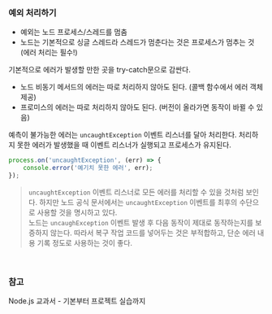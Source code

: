 ### 예외 처리하기

- 예외는 노드 프로세스/스레드를 멈춤
- 노드는 기본적으로 싱글 스레드라 스레드가 멈춘다는 것은 프로세스가 멈추는 것 (에러 처리는 필수!) 

기본적으로 에러가 발생할 만한 곳을 try-catch문으로 감싼다. 
- 노드 비동기 메서드의 에러는 따로 처리하지 않아도 된다. (콜백 함수에서 에러 객체 제공)
- 프로미스의 에러는 따로 처리하지 않아도 된다. (버전이 올라가면 동작이 바뀔 수 있음)

예측이 불가능한 에러는 `uncaughtException` 이벤트 리스너를 달아 처리한다. 처리하지 못한 에러가 발생했을 때 이벤트 리스너가 실행되고 프로세스가 유지된다. 

```javascript
process.on('uncaughtException', (err) => {
	console.error('예기치 못한 에러', err);
});
```

> `uncaughtException` 이벤트 리스너로 모든 에러를 처리할 수 있을 것처럼 보인다. 하지만 노드 공식 문서에서는 `uncaughtException` 이벤트를 최후의 수단으로 사용할 것을 명시하고 있다. <br>
> 노드는 `uncaughException` 이벤트 발생 후 다음 동작이 제대로 동작하는지를 보증하지 않는다. 따라서 복구 작업 코드를 넣어두는 것은 부적합하고, 단순 에러 내용 기록 정도로 사용하는 것이 좋다. 

<br>

### 참고

Node.js 교과서 - 기본부터 프로젝트 실습까지
